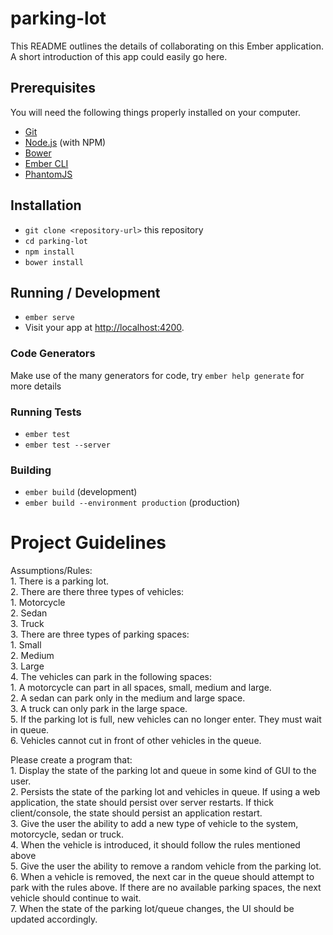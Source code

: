 # parking-lot

This README outlines the details of collaborating on this Ember application.
A short introduction of this app could easily go here.

## Prerequisites

You will need the following things properly installed on your computer.

* [Git](https://git-scm.com/)
* [Node.js](https://nodejs.org/) (with NPM)
* [Bower](https://bower.io/)
* [Ember CLI](https://ember-cli.com/)
* [PhantomJS](http://phantomjs.org/)

## Installation

* `git clone <repository-url>` this repository
* `cd parking-lot`
* `npm install`
* `bower install`

## Running / Development

* `ember serve`
* Visit your app at [http://localhost:4200](http://localhost:4200).

### Code Generators

Make use of the many generators for code, try `ember help generate` for more details

### Running Tests

* `ember test`
* `ember test --server`

### Building

* `ember build` (development)
* `ember build --environment production` (production)



# Project Guidelines #########################
Assumptions/Rules:  
	1. There is a parking lot.  
    2. There are there three types of vehicles:  
	  1. Motorcycle  
	  2. Sedan  
	  3. Truck  
    3. There are three types of parking spaces:  
	  1. Small  
	  2. Medium  
	  3. Large  
	4. The vehicles can park in the following spaces:  
	  1. A motorcycle can part in all spaces, small, medium and large.  
	  2. A sedan can park only in the medium and large space.  
	  3. A truck can only park in the large space.  
	5. If the parking lot is full, new vehicles can no longer enter.  They must wait in queue.   
	6. Vehicles cannot cut in front of other vehicles in the queue.  
    
Please create a program that:  
	1. Display the state of the parking lot and queue in some kind of GUI to the user.  
	2. Persists the state of the parking lot and vehicles in queue.  If using a web application, the state should persist over server restarts.  If thick client/console, the state should persist an application restart.   
	3. Give the user the ability to add a new type of vehicle to the system, motorcycle, sedan or truck.   
	4. When the vehicle is introduced, it should follow the rules mentioned above   
	5. Give the user the ability to remove a random vehicle from the parking lot.   
	6. When a vehicle is removed, the next car in the queue should attempt to park with the rules above.  If there are no available parking spaces, the next vehicle should continue to wait.   
	7. When the state of the parking lot/queue changes, the UI should be updated accordingly.   